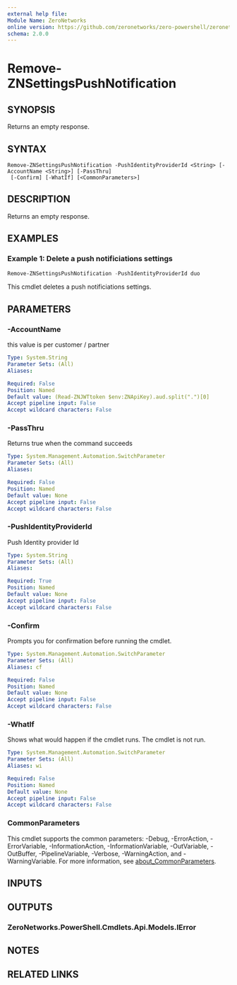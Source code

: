 ```yaml
---
external help file:
Module Name: ZeroNetworks
online version: https://github.com/zeronetworks/zero-powershell/zeronetworks/remove-znsettingspushnotification
schema: 2.0.0
---
```


# Remove-ZNSettingsPushNotification

## SYNOPSIS
Returns an empty response.

## SYNTAX

```
Remove-ZNSettingsPushNotification -PushIdentityProviderId <String> [-AccountName <String>] [-PassThru]
 [-Confirm] [-WhatIf] [<CommonParameters>]
```

## DESCRIPTION
Returns an empty response.

## EXAMPLES

### Example 1: Delete a push notificiations settings
```powershell
Remove-ZNSettingsPushNotification -PushIdentityProviderId duo
```

This cmdlet deletes a push notificiations settings.

## PARAMETERS

### -AccountName
this value is per customer / partner

```yaml
Type: System.String
Parameter Sets: (All)
Aliases:

Required: False
Position: Named
Default value: (Read-ZNJWTtoken $env:ZNApiKey).aud.split(".")[0]
Accept pipeline input: False
Accept wildcard characters: False
```

### -PassThru
Returns true when the command succeeds

```yaml
Type: System.Management.Automation.SwitchParameter
Parameter Sets: (All)
Aliases:

Required: False
Position: Named
Default value: None
Accept pipeline input: False
Accept wildcard characters: False
```

### -PushIdentityProviderId
Push Identity provider Id

```yaml
Type: System.String
Parameter Sets: (All)
Aliases:

Required: True
Position: Named
Default value: None
Accept pipeline input: False
Accept wildcard characters: False
```

### -Confirm
Prompts you for confirmation before running the cmdlet.

```yaml
Type: System.Management.Automation.SwitchParameter
Parameter Sets: (All)
Aliases: cf

Required: False
Position: Named
Default value: None
Accept pipeline input: False
Accept wildcard characters: False
```

### -WhatIf
Shows what would happen if the cmdlet runs.
The cmdlet is not run.

```yaml
Type: System.Management.Automation.SwitchParameter
Parameter Sets: (All)
Aliases: wi

Required: False
Position: Named
Default value: None
Accept pipeline input: False
Accept wildcard characters: False
```

### CommonParameters
This cmdlet supports the common parameters: -Debug, -ErrorAction, -ErrorVariable, -InformationAction, -InformationVariable, -OutVariable, -OutBuffer, -PipelineVariable, -Verbose, -WarningAction, and -WarningVariable. For more information, see [about_CommonParameters](http://go.microsoft.com/fwlink/?LinkID=113216).

## INPUTS

## OUTPUTS

### ZeroNetworks.PowerShell.Cmdlets.Api.Models.IError

## NOTES

## RELATED LINKS

